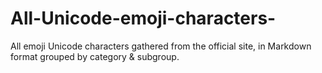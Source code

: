 # All-Unicode-emoji-characters-
All emoji Unicode characters gathered from the official site, in Markdown format grouped by category &amp; subgroup.
